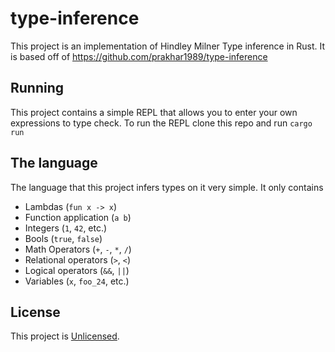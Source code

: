 # type-inference

This project is an implementation of Hindley Milner Type inference in Rust. It is based off of https://github.com/prakhar1989/type-inference

## Running
This project contains a simple REPL that allows you to enter your own expressions to type check. To run the REPL clone this repo and run `cargo run`

## The language
The language that this project infers types on it very simple. It only contains

* Lambdas (`fun x -> x`)
* Function application (`a b`)
* Integers (`1`, `42`, etc.)
* Bools (`true`, `false`)
* Math Operators (`+`, `-`, `*`, `/`)
* Relational operators (`>`, `<`)
* Logical operators (`&&`, `||`)
* Variables (`x`, `foo_24`, etc.)

## License
This project is [Unlicensed](UNLICENSE).